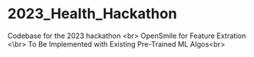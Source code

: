 # 2023_Health_Hackathon 
Codebase for the 2023 hackathon <br\>
OpenSmile for Feature Extration <\br>
To Be Implemented with Existing Pre-Trained ML Algos<br\>
